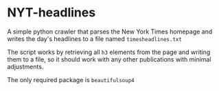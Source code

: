 # NYT-headlines

A simple python crawler that parses the New York Times homepage and writes the day's headlines to a file named `timesheadlines.txt`  

The script works by retrieving all `h3` elements from the page and writing them to a file, so
it should work with any other publications with minimal adjustments.  

The only required package is `beautifulsoup4`
